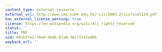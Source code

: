 ```yaml
---
content_type: external-resource
external_url: http://www.ims.cuhk.edu.hk/~cis/2003.2/cisfinal119.pdf
has_external_license_warning: true
license: https://en.wikipedia.org/wiki/All_rights_reserved
status: ''
title: PDF
uid: 601b37e2-76e0-4bdb-97a9-38c71542ad66
wayback_url: ''
---
```

